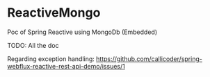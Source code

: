 # ReactiveMongo
Poc of Spring Reactive using MongoDb (Embedded)

TODO: All the doc

Regarding exception handling: https://github.com/callicoder/spring-webflux-reactive-rest-api-demo/issues/1
